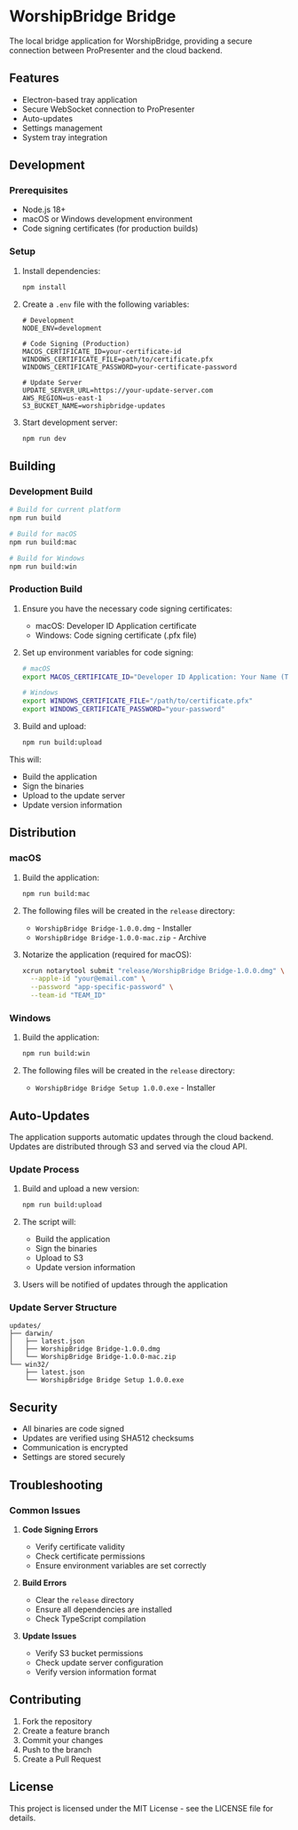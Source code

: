 # WorshipBridge Bridge

The local bridge application for WorshipBridge, providing a secure connection between ProPresenter and the cloud backend.

## Features

- Electron-based tray application
- Secure WebSocket connection to ProPresenter
- Auto-updates
- Settings management
- System tray integration

## Development

### Prerequisites

- Node.js 18+
- macOS or Windows development environment
- Code signing certificates (for production builds)

### Setup

1. Install dependencies:
   ```bash
   npm install
   ```

2. Create a `.env` file with the following variables:
   ```env
   # Development
   NODE_ENV=development
   
   # Code Signing (Production)
   MACOS_CERTIFICATE_ID=your-certificate-id
   WINDOWS_CERTIFICATE_FILE=path/to/certificate.pfx
   WINDOWS_CERTIFICATE_PASSWORD=your-certificate-password
   
   # Update Server
   UPDATE_SERVER_URL=https://your-update-server.com
   AWS_REGION=us-east-1
   S3_BUCKET_NAME=worshipbridge-updates
   ```

3. Start development server:
   ```bash
   npm run dev
   ```

## Building

### Development Build

```bash
# Build for current platform
npm run build

# Build for macOS
npm run build:mac

# Build for Windows
npm run build:win
```

### Production Build

1. Ensure you have the necessary code signing certificates:
   - macOS: Developer ID Application certificate
   - Windows: Code signing certificate (.pfx file)

2. Set up environment variables for code signing:
   ```bash
   # macOS
   export MACOS_CERTIFICATE_ID="Developer ID Application: Your Name (TEAM_ID)"
   
   # Windows
   export WINDOWS_CERTIFICATE_FILE="/path/to/certificate.pfx"
   export WINDOWS_CERTIFICATE_PASSWORD="your-password"
   ```

3. Build and upload:
   ```bash
   npm run build:upload
   ```

This will:
- Build the application
- Sign the binaries
- Upload to the update server
- Update version information

## Distribution

### macOS

1. Build the application:
   ```bash
   npm run build:mac
   ```

2. The following files will be created in the `release` directory:
   - `WorshipBridge Bridge-1.0.0.dmg` - Installer
   - `WorshipBridge Bridge-1.0.0-mac.zip` - Archive

3. Notarize the application (required for macOS):
   ```bash
   xcrun notarytool submit "release/WorshipBridge Bridge-1.0.0.dmg" \
     --apple-id "your@email.com" \
     --password "app-specific-password" \
     --team-id "TEAM_ID"
   ```

### Windows

1. Build the application:
   ```bash
   npm run build:win
   ```

2. The following files will be created in the `release` directory:
   - `WorshipBridge Bridge Setup 1.0.0.exe` - Installer

## Auto-Updates

The application supports automatic updates through the cloud backend. Updates are distributed through S3 and served via the cloud API.

### Update Process

1. Build and upload a new version:
   ```bash
   npm run build:upload
   ```

2. The script will:
   - Build the application
   - Sign the binaries
   - Upload to S3
   - Update version information

3. Users will be notified of updates through the application

### Update Server Structure

```
updates/
├── darwin/
│   ├── latest.json
│   ├── WorshipBridge Bridge-1.0.0.dmg
│   └── WorshipBridge Bridge-1.0.0-mac.zip
└── win32/
    ├── latest.json
    └── WorshipBridge Bridge Setup 1.0.0.exe
```

## Security

- All binaries are code signed
- Updates are verified using SHA512 checksums
- Communication is encrypted
- Settings are stored securely

## Troubleshooting

### Common Issues

1. **Code Signing Errors**
   - Verify certificate validity
   - Check certificate permissions
   - Ensure environment variables are set correctly

2. **Build Errors**
   - Clear the `release` directory
   - Ensure all dependencies are installed
   - Check TypeScript compilation

3. **Update Issues**
   - Verify S3 bucket permissions
   - Check update server configuration
   - Verify version information format

## Contributing

1. Fork the repository
2. Create a feature branch
3. Commit your changes
4. Push to the branch
5. Create a Pull Request

## License

This project is licensed under the MIT License - see the LICENSE file for details. 
